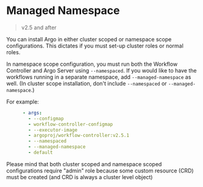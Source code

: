 # Managed Namespace

> v2.5 and after

You can install Argo in either cluster scoped or namespace scope configurations.
This dictates if you must set-up cluster roles or normal roles.

In namespace scope configuration, you must run both the Workflow Controller and
Argo Server using `--namespaced`. If you would like to have the workflows running in a separate
namespace, add `--managed-namespace` as well. (In cluster scope installation, don't include `--namespaced`
or `--managed-namespace`.)

For example:

```yaml
      - args:
        - --configmap
        - workflow-controller-configmap
        - --executor-image
        - argoproj/workflow-controller:v2.5.1
        - --namespaced
        - --managed-namespace
        - default
```

Please mind that both cluster scoped and namespace scoped configurations require "admin" role because some custom resource (CRD) must be created (and CRD is always a cluster level object)
